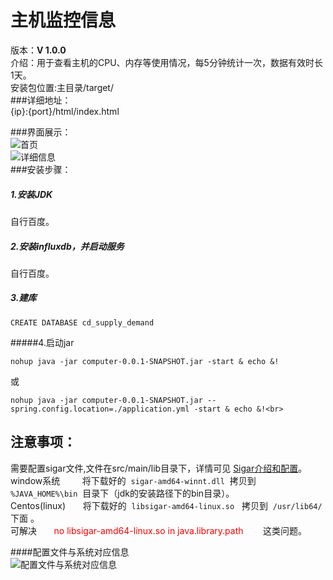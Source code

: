 # 主机监控信息<br>
版本：**V 1.0.0**  <br>
介绍：用于查看主机的CPU、内存等使用情况，每5分钟统计一次，数据有效时长1天。<br>
安装包位置:主目录/target/<br>
###详细地址：<br>
{ip}:{port}/html/index.html

###界面展示：<br>
![首页](http://www.bemess.xyz:8765/7105_017774.png)  <br> 
![详细信息](http://www.bemess.xyz:8765/dfa7_024134.png) <br> 
###安装步骤：
##### 1.安装JDK<br> 
自行百度。<br> 
##### 2.安装influxdb，并启动服务<br> 
自行百度。<br> 
##### 3.建库<br> 

	CREATE DATABASE cd_supply_demand 
#####4.启动jar<br>

	
	nohup java -jar computer-0.0.1-SNAPSHOT.jar -start & echo &!
	
或

	nohup java -jar computer-0.0.1-SNAPSHOT.jar --spring.config.location=./application.yml -start & echo &!<br> 



## 注意事项：

需要配置sigar文件,文件在src/main/lib目录下，详情可见&nbsp;[Sigar介绍和配置](https://blog.csdn.net/yin_jw/article/details/40151547)。<br> 
window系统&nbsp;&nbsp; &nbsp; &nbsp; &nbsp; 将下载好的&nbsp; `sigar-amd64-winnt.dll`&nbsp; 拷贝到&nbsp; `%JAVA_HOME%\bin`&nbsp; 目录下（jdk的安装路径下的bin目录）。<br> 
Centos(linux)&nbsp;&nbsp; &nbsp; &nbsp; 将下载好的&nbsp; `libsigar-amd64-linux.so` &nbsp; 拷贝到&nbsp; `/usr/lib64/`&nbsp; 下面 。<br> 
可解决&nbsp;&nbsp; &nbsp; &nbsp; <font color="red">no libsigar-amd64-linux.so in java.library.path</font>&nbsp; &nbsp; &nbsp; &nbsp; 这类问题。<br> 
	
	
####配置文件与系统对应信息<br> 
![配置文件与系统对应信息](http://www.bemess.xyz:8765/3ec7_957904.png)

